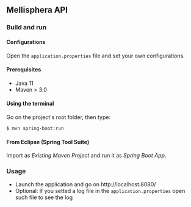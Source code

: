## Mellisphera API

### Build and run

#### Configurations

Open the `application.properties` file and set your own configurations.

#### Prerequisites

- Java 11
- Maven > 3.0

#### Using the terminal

Go on the project's root folder, then type:

    $ mvn spring-boot:run

#### From Eclipse (Spring Tool Suite)

Import as *Existing Maven Project* and run it as *Spring Boot App*.

### Usage

- Launch the application and go on http://localhost:8080/
- Optional: if you setted a log file in the `application.properties` open such file to see the log


